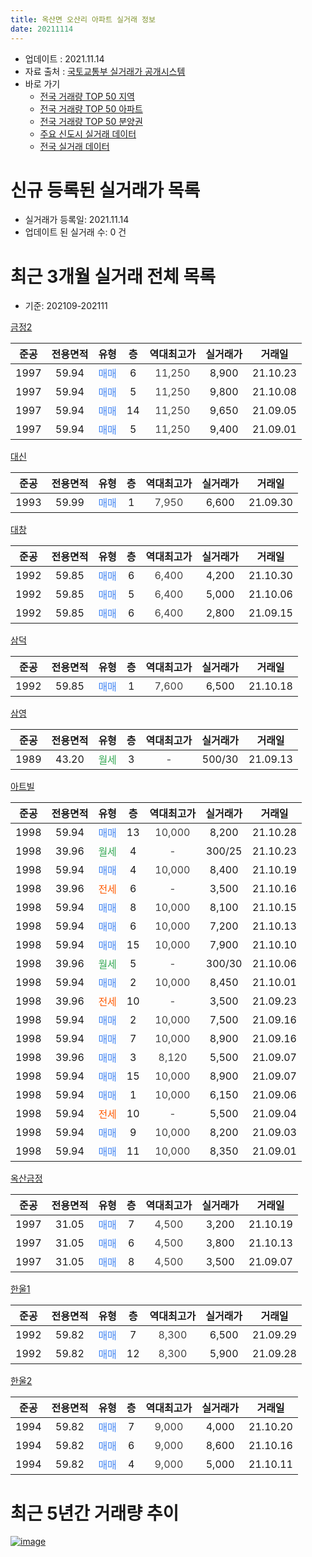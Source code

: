 ```yaml
---
title: 옥산면 오산리 아파트 실거래 정보
date: 20211114
---
```


* 업데이트 : 2021.11.14
* 자료 출처 : [국토교통부 실거래가 공개시스템](http://rt.molit.go.kr)
* 바로 가기
    * [전국 거래량 TOP 50 지역](https://apt-info.github.io/apt-trade-info/tr)
    * [전국 거래량 TOP 50 아파트](https://apt-info.github.io/apt-trade-info/ta)
    * [전국 거래량 TOP 50 분양권](https://apt-info.github.io/apt-trade-info/tb)
    * [주요 신도시 실거래 데이터](https://apt-info.github.io/apt-trade-info/newtown)
    * [전국 실거래 데이터](https://apt-info.github.io/apt-trade-info/all)



<script async src="https://pagead2.googlesyndication.com/pagead/js/adsbygoogle.js"></script>
<!-- 기본광고 -->
<ins class="adsbygoogle"
     style="display:block"
     data-ad-client="ca-pub-1142216861245946"
     data-ad-slot="4805727019"
     data-ad-format="auto"
     data-full-width-responsive="true"></ins>
<script>
     (adsbygoogle = window.adsbygoogle || []).push({});
</script>


# 신규 등록된 실거래가 목록

* 실거래가 등록일: 2021.11.14
* 업데이트 된 실거래 수: 0 건




<script async src="https://pagead2.googlesyndication.com/pagead/js/adsbygoogle.js"></script>
<!-- 기본광고 -->
<ins class="adsbygoogle"
     style="display:block"
     data-ad-client="ca-pub-1142216861245946"
     data-ad-slot="4805727019"
     data-ad-format="auto"
     data-full-width-responsive="true"></ins>
<script>
     (adsbygoogle = window.adsbygoogle || []).push({});
</script>


# 최근 3개월 실거래 전체 목록
* 기준: 202109-202111


[금정2](https://search.naver.com/search.naver?query=%EA%B8%88%EC%A0%952)

|준공|전용면적|유형|층|역대최고가|실거래가|거래일|
|:---:|:---:|:---:|:---:|:---:|:---:|:---:|
|1997|59.94|<span style="color:#4285F3">매매</span>|6|<span style="color:#444444">11,250</span>|8,900|21.10.23|
|1997|59.94|<span style="color:#4285F3">매매</span>|5|<span style="color:#444444">11,250</span>|9,800|21.10.08|
|1997|59.94|<span style="color:#4285F3">매매</span>|14|<span style="color:#444444">11,250</span>|9,650|21.09.05|
|1997|59.94|<span style="color:#4285F3">매매</span>|5|<span style="color:#444444">11,250</span>|9,400|21.09.01|

[대신](https://search.naver.com/search.naver?query=%EB%8C%80%EC%8B%A0)

|준공|전용면적|유형|층|역대최고가|실거래가|거래일|
|:---:|:---:|:---:|:---:|:---:|:---:|:---:|
|1993|59.99|<span style="color:#4285F3">매매</span>|1|<span style="color:#444444">7,950</span>|6,600|21.09.30|

[대창](https://search.naver.com/search.naver?query=%EB%8C%80%EC%B0%BD)

|준공|전용면적|유형|층|역대최고가|실거래가|거래일|
|:---:|:---:|:---:|:---:|:---:|:---:|:---:|
|1992|59.85|<span style="color:#4285F3">매매</span>|6|<span style="color:#444444">6,400</span>|4,200|21.10.30|
|1992|59.85|<span style="color:#4285F3">매매</span>|5|<span style="color:#444444">6,400</span>|5,000|21.10.06|
|1992|59.85|<span style="color:#4285F3">매매</span>|6|<span style="color:#444444">6,400</span>|2,800|21.09.15|

[삼덕](https://search.naver.com/search.naver?query=%EC%82%BC%EB%8D%95)

|준공|전용면적|유형|층|역대최고가|실거래가|거래일|
|:---:|:---:|:---:|:---:|:---:|:---:|:---:|
|1992|59.85|<span style="color:#4285F3">매매</span>|1|<span style="color:#444444">7,600</span>|6,500|21.10.18|

[삼영](https://search.naver.com/search.naver?query=%EC%82%BC%EC%98%81)

|준공|전용면적|유형|층|역대최고가|실거래가|거래일|
|:---:|:---:|:---:|:---:|:---:|:---:|:---:|
|1989|43.20|<span style="color:#34A853">월세</span>|3|<span style="color:#444444">-</span>|500/30|21.09.13|

[아트빌](https://search.naver.com/search.naver?query=%EC%95%84%ED%8A%B8%EB%B9%8C)

|준공|전용면적|유형|층|역대최고가|실거래가|거래일|
|:---:|:---:|:---:|:---:|:---:|:---:|:---:|
|1998|59.94|<span style="color:#4285F3">매매</span>|13|<span style="color:#444444">10,000</span>|8,200|21.10.28|
|1998|39.96|<span style="color:#34A853">월세</span>|4|<span style="color:#444444">-</span>|300/25|21.10.23|
|1998|59.94|<span style="color:#4285F3">매매</span>|4|<span style="color:#444444">10,000</span>|8,400|21.10.19|
|1998|39.96|<span style="color:#FF5A00">전세</span>|6|<span style="color:#444444">-</span>|3,500|21.10.16|
|1998|59.94|<span style="color:#4285F3">매매</span>|8|<span style="color:#444444">10,000</span>|8,100|21.10.15|
|1998|59.94|<span style="color:#4285F3">매매</span>|6|<span style="color:#444444">10,000</span>|7,200|21.10.13|
|1998|59.94|<span style="color:#4285F3">매매</span>|15|<span style="color:#444444">10,000</span>|7,900|21.10.10|
|1998|39.96|<span style="color:#34A853">월세</span>|5|<span style="color:#444444">-</span>|300/30|21.10.06|
|1998|59.94|<span style="color:#4285F3">매매</span>|2|<span style="color:#444444">10,000</span>|8,450|21.10.01|
|1998|39.96|<span style="color:#FF5A00">전세</span>|10|<span style="color:#444444">-</span>|3,500|21.09.23|
|1998|59.94|<span style="color:#4285F3">매매</span>|2|<span style="color:#444444">10,000</span>|7,500|21.09.16|
|1998|59.94|<span style="color:#4285F3">매매</span>|7|<span style="color:#444444">10,000</span>|8,900|21.09.16|
|1998|39.96|<span style="color:#4285F3">매매</span>|3|<span style="color:#444444">8,120</span>|5,500|21.09.07|
|1998|59.94|<span style="color:#4285F3">매매</span>|15|<span style="color:#444444">10,000</span>|8,900|21.09.07|
|1998|59.94|<span style="color:#4285F3">매매</span>|1|<span style="color:#444444">10,000</span>|6,150|21.09.06|
|1998|59.94|<span style="color:#FF5A00">전세</span>|10|<span style="color:#444444">-</span>|5,500|21.09.04|
|1998|59.94|<span style="color:#4285F3">매매</span>|9|<span style="color:#444444">10,000</span>|8,200|21.09.03|
|1998|59.94|<span style="color:#4285F3">매매</span>|11|<span style="color:#444444">10,000</span>|8,350|21.09.01|

[옥산금정](https://search.naver.com/search.naver?query=%EC%98%A5%EC%82%B0%EA%B8%88%EC%A0%95)

|준공|전용면적|유형|층|역대최고가|실거래가|거래일|
|:---:|:---:|:---:|:---:|:---:|:---:|:---:|
|1997|31.05|<span style="color:#4285F3">매매</span>|7|<span style="color:#444444">4,500</span>|3,200|21.10.19|
|1997|31.05|<span style="color:#4285F3">매매</span>|6|<span style="color:#444444">4,500</span>|3,800|21.10.13|
|1997|31.05|<span style="color:#4285F3">매매</span>|8|<span style="color:#444444">4,500</span>|3,500|21.09.07|

[한울1](https://search.naver.com/search.naver?query=%ED%95%9C%EC%9A%B81)

|준공|전용면적|유형|층|역대최고가|실거래가|거래일|
|:---:|:---:|:---:|:---:|:---:|:---:|:---:|
|1992|59.82|<span style="color:#4285F3">매매</span>|7|<span style="color:#444444">8,300</span>|6,500|21.09.29|
|1992|59.82|<span style="color:#4285F3">매매</span>|12|<span style="color:#444444">8,300</span>|5,900|21.09.28|

[한울2](https://search.naver.com/search.naver?query=%ED%95%9C%EC%9A%B82)

|준공|전용면적|유형|층|역대최고가|실거래가|거래일|
|:---:|:---:|:---:|:---:|:---:|:---:|:---:|
|1994|59.82|<span style="color:#4285F3">매매</span>|7|<span style="color:#444444">9,000</span>|4,000|21.10.20|
|1994|59.82|<span style="color:#4285F3">매매</span>|6|<span style="color:#444444">9,000</span>|8,600|21.10.16|
|1994|59.82|<span style="color:#4285F3">매매</span>|4|<span style="color:#444444">9,000</span>|5,000|21.10.11|



<script async src="https://pagead2.googlesyndication.com/pagead/js/adsbygoogle.js"></script>
<!-- 기본광고 -->
<ins class="adsbygoogle"
     style="display:block"
     data-ad-client="ca-pub-1142216861245946"
     data-ad-slot="4805727019"
     data-ad-format="auto"
     data-full-width-responsive="true"></ins>
<script>
     (adsbygoogle = window.adsbygoogle || []).push({});
</script>


# 최근 5년간 거래량 추이


<div style="width:100%;">
    <canvas id="deal_progress" height="200"></canvas>
</div>

<script>
new Chart(document.getElementById("deal_progress"), {
    type: 'line',
    data: {
        labels: ['16.01','16.02','16.03','16.04','16.05','16.06','16.07','16.08','16.09','16.10','16.11','16.12','17.01','17.02','17.03','17.04','17.05','17.06','17.07','17.08','17.09','17.10','17.11','17.12','18.01','18.02','18.03','18.04','18.05','18.06','18.07','18.08','18.09','18.10','18.11','18.12','19.01','19.02','19.03','19.04','19.05','19.06','19.07','19.08','19.09','19.10','19.11','19.12','20.01','20.02','20.03','20.04','20.05','20.06','20.07','20.08','20.09','20.10','20.11','20.12','21.01','21.02','21.03','21.04','21.05','21.06','21.07','21.08','21.09','21.10'],
        datasets: [{
            label: '매매/분양권',
            data: [4,6,10,6,10,7,7,4,5,10,14,13,5,13,14,8,9,13,6,12,7,4,9,13,6,13,14,13,3,12,8,10,4,12,6,8,8,8,3,15,7,12,5,16,11,7,11,15,16,18,11,14,16,20,18,16,9,16,13,14,17,17,18,18,15,14,13,12,14,16],
            borderColor: "rgba(66, 133, 243, 1)",
            backgroundColor: "rgba(66, 133, 243, 0.05)",
            borderWidth: 1,
            pointRadius: 0,
            fill: false,
            lineTension: 0
        },{
            label: '전/월세',
            data: [6,10,5,10,7,4,5,2,5,11,3,7,6,10,6,11,8,4,4,6,8,7,6,6,2,7,3,0,4,6,11,3,3,7,2,6,3,3,8,6,9,8,4,7,5,4,7,4,8,14,5,14,5,6,5,4,5,6,3,2,7,1,5,3,9,5,10,5,3,3],
            borderColor: "rgba(255, 90, 0, 1)",
            backgroundColor: "rgba(255, 90, 0, 0.05)",
            borderWidth: 1,
            pointRadius: 0,
            fill: false,
            lineTension: 0
        },{
            label: '합계',
            data: [10,16,15,16,17,11,12,6,10,21,17,20,11,23,20,19,17,17,10,18,15,11,15,19,8,20,17,13,7,18,19,13,7,19,8,14,11,11,11,21,16,20,9,23,16,11,18,19,24,32,16,28,21,26,23,20,14,22,16,16,24,18,23,21,24,19,23,17,17,19],
            borderColor: "rgba(0, 0, 0, 1)",
            backgroundColor: "rgba(0, 0, 0, 0.03)",
            borderWidth: 0.1,
            pointRadius: 0,
            fill: true,
            lineTension: 0
        }
        ]
    },
    options: {
        responsive: true,
        title: {
            display: false
        },
        tooltips: {
            mode: 'index',
            intersect: false
        },
        hover: {
            mode: 'nearest',
            intersect: true
        },
        scales: {
            xAxes: [{
                display: true,
                scaleLabel: {
                    display: true,
                    labelString: '년/월'
                }
            }],
            yAxes: [{
                display: true,
                ticks: {
                    suggestedMin: 0,
                },
                scaleLabel: {
                    display: true,
                    labelString: '실거래 수'
                }
            }]
        }
    }
});

</script>


[![image](https://apt-info.github.io/images/2020-01-03-apt-trade-info/1024x500.png)](https://play.google.com/store/apps/details?id=com.aptinfo.apttradeinfo)

